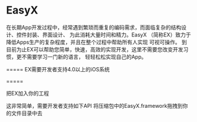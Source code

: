 EasyX
=====
在长期App开发过程中，经常遇到繁琐而重复的编码需求，而面临复杂的结构设计、控件封装、界面设计、
为此消耗大量时间和精力。EasyX （简称EX）致力于降低Apps生产的复杂程度，并且在整个过程中帮助所有人实现
可视可操作。
到目前为止EX可以帮助您简单，快速，高效的实现开发，这里不需要您改变开发习惯，更不需要学习一门新的语言，
轻轻松松实现自己的App。

=====
EX需要开发者支持4.0以上的iOS系统

=====

把EX加入你的工程

这非常简单，需要开发者支持如下API
将压缩包中的EasyX.framework拖拽到你的文件目录中去



